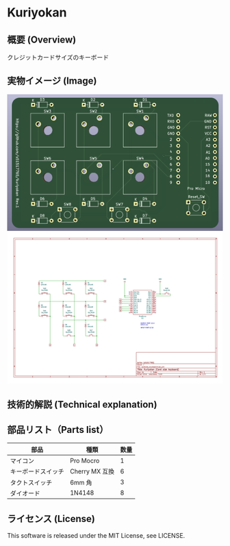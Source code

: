 # Kuriyokan

## 概要 (Overview)

クレジットカードサイズのキーボード

## 実物イメージ (Image)

<img src="img/image.jpg" width="700">
<img src="img/schematic.jpg" width="700">

## 技術的解説 (Technical explanation)

## 部品リスト（Parts list）

| 部品               | 種類           | 数量 |
| ------------------ | -------------- | ---- |
| マイコン           | Pro Mocro      | 1    |
| キーボードスイッチ | Cherry MX 互換 | 6    |
| タクトスイッチ     | 6mm 角         | 3    |
| ダイオード         | 1N4148         | 8    |

## ライセンス (License)

This software is released under the MIT License, see LICENSE.
